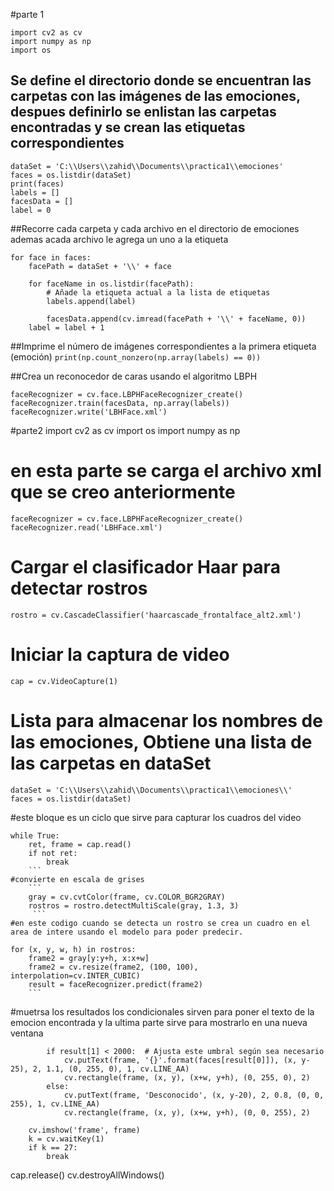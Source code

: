 #parte 1
```
import cv2 as cv
import numpy as np 
import os 
```

## Se define el directorio donde se encuentran las carpetas con las imágenes de las emociones, despues definirlo se enlistan las carpetas encontradas y se crean las etiquetas correspondientes
```
dataSet = 'C:\\Users\\zahid\\Documents\\practica1\\emociones'
faces = os.listdir(dataSet)
print(faces)
labels = []
facesData = []
label = 0 
```

##Recorre cada carpeta y cada archivo en el directorio de emociones ademas acada archivo le agrega un uno a la etiqueta
```
for face in faces:
    facePath = dataSet + '\\' + face
    
    for faceName in os.listdir(facePath):
        # Añade la etiqueta actual a la lista de etiquetas
        labels.append(label)
        
        facesData.append(cv.imread(facePath + '\\' + faceName, 0))
    label = label + 1
```
##Imprime el número de imágenes correspondientes a la primera etiqueta (emoción)
`print(np.count_nonzero(np.array(labels) == 0)) `

##Crea un reconocedor de caras usando el algoritmo LBPH 
```
faceRecognizer = cv.face.LBPHFaceRecognizer_create()
faceRecognizer.train(facesData, np.array(labels))
faceRecognizer.write('LBHFace.xml')
```
#parte2
import cv2 as cv
import os
import numpy as np

# en esta parte se carga el archivo xml que se creo anteriormente
```
faceRecognizer = cv.face.LBPHFaceRecognizer_create()
faceRecognizer.read('LBHFace.xml')  
```

# Cargar el clasificador Haar para detectar rostros
`rostro = cv.CascadeClassifier('haarcascade_frontalface_alt2.xml')`

# Iniciar la captura de video
`cap = cv.VideoCapture(1)`

# Lista para almacenar los nombres de las emociones, Obtiene una lista de las carpetas en dataSet
```
dataSet = 'C:\\Users\\zahid\\Documents\\practica1\\emociones\\'
faces = os.listdir(dataSet)
```
#este bloque es un ciclo que sirve para capturar los cuadros del video
```
while True:
    ret, frame = cap.read()
    if not ret:
        break
    ```
#convierte en escala de grises
    ```
    gray = cv.cvtColor(frame, cv.COLOR_BGR2GRAY)
    rostros = rostro.detectMultiScale(gray, 1.3, 3)
     ```
#en este codigo cuando se detecta un rostro se crea un cuadro en el area de intere usando el modelo para poder predecir.
   ```
    for (x, y, w, h) in rostros:
        frame2 = gray[y:y+h, x:x+w]
        frame2 = cv.resize(frame2, (100, 100), interpolation=cv.INTER_CUBIC)
        result = faceRecognizer.predict(frame2)
        ```
#muetrsa los resultados los condicionales sirven para poner el texto de la emocion encontrada y la ultima parte sirve para mostrarlo en una nueva ventana
```
        if result[1] < 2000:  # Ajusta este umbral según sea necesario
            cv.putText(frame, '{}'.format(faces[result[0]]), (x, y-25), 2, 1.1, (0, 255, 0), 1, cv.LINE_AA)
            cv.rectangle(frame, (x, y), (x+w, y+h), (0, 255, 0), 2)
        else:
            cv.putText(frame, 'Desconocido', (x, y-20), 2, 0.8, (0, 0, 255), 1, cv.LINE_AA)
            cv.rectangle(frame, (x, y), (x+w, y+h), (0, 0, 255), 2)
    
    cv.imshow('frame', frame)
    k = cv.waitKey(1)
    if k == 27:
        break
```
cap.release()
cv.destroyAllWindows()







